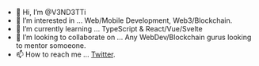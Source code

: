 - 👋 Hi, I’m @V3ND3TTi
- 👀 I’m interested in ... Web/Mobile Development, Web3/Blockchain.
- 🌱 I’m currently learning ... TypeScript & React/Vue/Svelte
- 💞️ I’m looking to collaborate on ... Any WebDev/Blockchain gurus looking to mentor somoeone.
- 📫 How to reach me ... <a href="https://www.twitter.com/V3ND3TTi">Twitter</a>.

<!---
V3ND3TTi/V3ND3TTi is a ✨ special ✨ repository because its `README.md` (this file) appears on your GitHub profile.
You can click the Preview link to take a look at your changes.
--->
